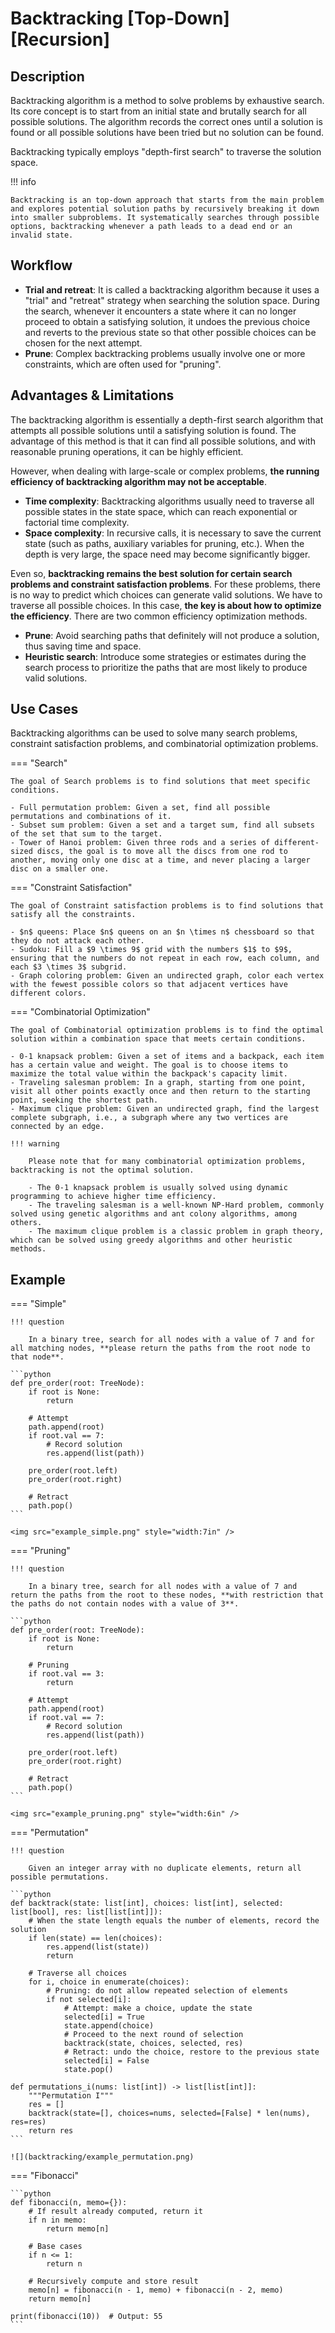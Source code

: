 # Backtracking [Top-Down] [Recursion]

## Description

Backtracking algorithm is a method to solve problems by exhaustive search.
Its core concept is to start from an initial state and brutally search for all possible solutions.
The algorithm records the correct ones until a solution is found or all possible solutions have been tried but no solution can be found.

Backtracking typically employs "depth-first search" to traverse the solution space.

!!! info

    Backtracking is an top-down approach that starts from the main problem and explores potential solution paths by recursively breaking it down into smaller subproblems. It systematically searches through possible options, backtracking whenever a path leads to a dead end or an invalid state.

## Workflow

- **Trial and retreat**: It is called a backtracking algorithm because it uses a "trial" and "retreat" strategy when searching the solution space. During the search, whenever it encounters a state where it can no longer proceed to obtain a satisfying solution, it undoes the previous choice and reverts to the previous state so that other possible choices can be chosen for the next attempt.
- **Prune**: Complex backtracking problems usually involve one or more constraints, which are often used for "pruning".

## Advantages & Limitations

The backtracking algorithm is essentially a depth-first search algorithm that attempts all possible solutions until a satisfying solution is found.
The advantage of this method is that it can find all possible solutions, and with reasonable pruning operations, it can be highly efficient.

However, when dealing with large-scale or complex problems, **the running efficiency of backtracking algorithm may not be acceptable**.

- **Time complexity**: Backtracking algorithms usually need to traverse all possible states in the state space, which can reach exponential or factorial time complexity.
- **Space complexity**: In recursive calls, it is necessary to save the current state (such as paths, auxiliary variables for pruning, etc.). When the depth is very large, the space need may become significantly bigger.

Even so, **backtracking remains the best solution for certain search problems and constraint satisfaction problems**.
For these problems, there is no way to predict which choices can generate valid solutions.
We have to traverse all possible choices.
In this case, **the key is about how to optimize the efficiency**.
There are two common efficiency optimization methods.

- **Prune**: Avoid searching paths that definitely will not produce a solution, thus saving time and space.
- **Heuristic search**: Introduce some strategies or estimates during the search process to prioritize the paths that are most likely to produce valid solutions.

## Use Cases

Backtracking algorithms can be used to solve many search problems, constraint satisfaction problems, and combinatorial optimization problems.

=== "Search"

    The goal of Search problems is to find solutions that meet specific conditions.

    - Full permutation problem: Given a set, find all possible permutations and combinations of it.
    - Subset sum problem: Given a set and a target sum, find all subsets of the set that sum to the target.
    - Tower of Hanoi problem: Given three rods and a series of different-sized discs, the goal is to move all the discs from one rod to another, moving only one disc at a time, and never placing a larger disc on a smaller one.

=== "Constraint Satisfaction"

    The goal of Constraint satisfaction problems is to find solutions that satisfy all the constraints.

    - $n$ queens: Place $n$ queens on an $n \times n$ chessboard so that they do not attack each other.
    - Sudoku: Fill a $9 \times 9$ grid with the numbers $1$ to $9$, ensuring that the numbers do not repeat in each row, each column, and each $3 \times 3$ subgrid.
    - Graph coloring problem: Given an undirected graph, color each vertex with the fewest possible colors so that adjacent vertices have different colors.

=== "Combinatorial Optimization"

    The goal of Combinatorial optimization problems is to find the optimal solution within a combination space that meets certain conditions.

    - 0-1 knapsack problem: Given a set of items and a backpack, each item has a certain value and weight. The goal is to choose items to maximize the total value within the backpack's capacity limit.
    - Traveling salesman problem: In a graph, starting from one point, visit all other points exactly once and then return to the starting point, seeking the shortest path.
    - Maximum clique problem: Given an undirected graph, find the largest complete subgraph, i.e., a subgraph where any two vertices are connected by an edge.

    !!! warning

        Please note that for many combinatorial optimization problems, backtracking is not the optimal solution.

        - The 0-1 knapsack problem is usually solved using dynamic programming to achieve higher time efficiency.
        - The traveling salesman is a well-known NP-Hard problem, commonly solved using genetic algorithms and ant colony algorithms, among others.
        - The maximum clique problem is a classic problem in graph theory, which can be solved using greedy algorithms and other heuristic methods.

## Example

=== "Simple"

    !!! question

        In a binary tree, search for all nodes with a value of 7 and for all matching nodes, **please return the paths from the root node to that node**.

    ```python
    def pre_order(root: TreeNode):
        if root is None:
            return

        # Attempt
        path.append(root)
        if root.val == 7:
            # Record solution
            res.append(list(path))

        pre_order(root.left)
        pre_order(root.right)

        # Retract
        path.pop()
    ```

    <img src="example_simple.png" style="width:7in" />

=== "Pruning"

    !!! question

        In a binary tree, search for all nodes with a value of 7 and return the paths from the root to these nodes, **with restriction that the paths do not contain nodes with a value of 3**.

    ```python
    def pre_order(root: TreeNode):
        if root is None:
            return

        # Pruning
        if root.val == 3:
            return

        # Attempt
        path.append(root)
        if root.val == 7:
            # Record solution
            res.append(list(path))

        pre_order(root.left)
        pre_order(root.right)

        # Retract
        path.pop()
    ```

    <img src="example_pruning.png" style="width:6in" />

=== "Permutation"

    !!! question

        Given an integer array with no duplicate elements, return all possible permutations.

    ```python
    def backtrack(state: list[int], choices: list[int], selected: list[bool], res: list[list[int]]):
        # When the state length equals the number of elements, record the solution
        if len(state) == len(choices):
            res.append(list(state))
            return

        # Traverse all choices
        for i, choice in enumerate(choices):
            # Pruning: do not allow repeated selection of elements
            if not selected[i]:
                # Attempt: make a choice, update the state
                selected[i] = True
                state.append(choice)
                # Proceed to the next round of selection
                backtrack(state, choices, selected, res)
                # Retract: undo the choice, restore to the previous state
                selected[i] = False
                state.pop()

    def permutations_i(nums: list[int]) -> list[list[int]]:
        """Permutation I"""
        res = []
        backtrack(state=[], choices=nums, selected=[False] * len(nums), res=res)
        return res
    ```

    ![](backtracking/example_permutation.png)

=== "Fibonacci"

    ```python
    def fibonacci(n, memo={}):
        # If result already computed, return it
        if n in memo:
            return memo[n]

        # Base cases
        if n <= 1:
            return n

        # Recursively compute and store result
        memo[n] = fibonacci(n - 1, memo) + fibonacci(n - 2, memo)
        return memo[n]

    print(fibonacci(10))  # Output: 55
    ```

